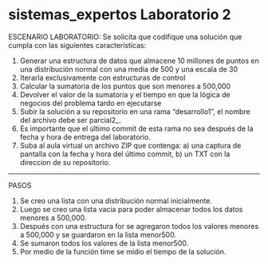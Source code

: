 # sistemas_expertos Laboratorio 2
ESCENARIO LABORATORIO:
Se solicita que codifique una solución que cumpla con las siguientes características:
1. Generar una estructura de datos que almacene 10 millones de puntos en una distribución
normal con una media de 500 y una escala de 30
2. Iterarla exclusivamente con estructuras de control
3. Calcular la sumatoria de los puntos que son menores a 500,000
4. Devolver el valor de la sumatoria y el tiempo en que la lógica de negocios del problema
tardo en ejecutarse
5. Subir la solución a su repositorio en una rama “desarrollo1”, el nombre del archivo debe ser
parcial2_<carnet>.<extension>
6. Es importante que el último commit de esta rama no sea después de la fecha y hora de
entrega del laboratorio.
7. Suba al aula virtual un archivo ZIP que contenga: a) una captura de pantalla con la fecha y
hora del último commit, b) un TXT con la direccion de su repositorio.

------------------------------------------------------------------
PASOS
1. Se creo una lista con una distribución normal inicialmente.
2. Luego se creo una lista vacia para poder almacenar todos los datos menores a 500,000.
3. Después con una estructura for se agregaron todos los valores menores a 500,000 y se guardaron en la lista menor500.
4. Se sumaron todos los valores de la lista menor500.
5. Por medio de la función time se midio el tiempo de la solución. 
